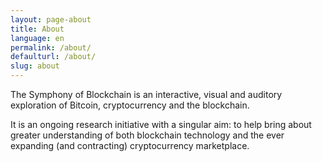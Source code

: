 ```yaml
---
layout: page-about
title: About
language: en
permalink: /about/
defaulturl: /about/
slug: about
---
```

The Symphony of Blockchain is an interactive, visual and auditory exploration of Bitcoin, cryptocurrency and the blockchain.

It is an ongoing research initiative with a singular aim: to help bring about greater understanding of both blockchain technology and the ever expanding (and contracting) cryptocurrency marketplace.
